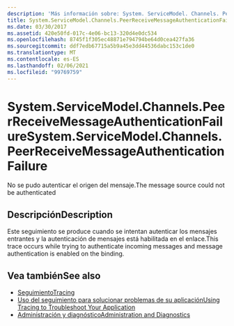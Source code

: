```yaml
---
description: 'Más información sobre: System. ServiceModel. Channels. PeerReceiveMessageAuthenticationFailure'
title: System.ServiceModel.Channels.PeerReceiveMessageAuthenticationFailure
ms.date: 03/30/2017
ms.assetid: 420e50fd-017c-4e06-bc13-320d4e0dc534
ms.openlocfilehash: 8745f1f305ec48871e794794be64d0cea427fa36
ms.sourcegitcommit: ddf7edb67715a5b9a45e3dd44536dabc153c1de0
ms.translationtype: MT
ms.contentlocale: es-ES
ms.lasthandoff: 02/06/2021
ms.locfileid: "99769759"
---
```

# <a name="systemservicemodelchannelspeerreceivemessageauthenticationfailure"></a><span data-ttu-id="66dad-103">System.ServiceModel.Channels.PeerReceiveMessageAuthenticationFailure</span><span class="sxs-lookup"><span data-stu-id="66dad-103">System.ServiceModel.Channels.PeerReceiveMessageAuthenticationFailure</span></span>

<span data-ttu-id="66dad-104">No se pudo autenticar el origen del mensaje.</span><span class="sxs-lookup"><span data-stu-id="66dad-104">The message source could not be authenticated</span></span>  
  
## <a name="description"></a><span data-ttu-id="66dad-105">Descripción</span><span class="sxs-lookup"><span data-stu-id="66dad-105">Description</span></span>  

 <span data-ttu-id="66dad-106">Este seguimiento se produce cuando se intentan autenticar los mensajes entrantes y la autenticación de mensajes está habilitada en el enlace.</span><span class="sxs-lookup"><span data-stu-id="66dad-106">This trace occurs while trying to authenticate incoming messages and message authentication is enabled on the binding.</span></span>  
  
## <a name="see-also"></a><span data-ttu-id="66dad-107">Vea también</span><span class="sxs-lookup"><span data-stu-id="66dad-107">See also</span></span>

- [<span data-ttu-id="66dad-108">Seguimiento</span><span class="sxs-lookup"><span data-stu-id="66dad-108">Tracing</span></span>](index.md)
- [<span data-ttu-id="66dad-109">Uso del seguimiento para solucionar problemas de su aplicación</span><span class="sxs-lookup"><span data-stu-id="66dad-109">Using Tracing to Troubleshoot Your Application</span></span>](using-tracing-to-troubleshoot-your-application.md)
- [<span data-ttu-id="66dad-110">Administración y diagnóstico</span><span class="sxs-lookup"><span data-stu-id="66dad-110">Administration and Diagnostics</span></span>](../index.md)
